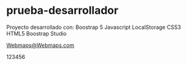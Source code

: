 # prueba-desarrollador

Proyecto desarrollado con:
Boostrap 5
Javascript
LocalStorage
CSS3
HTML5
Boostrap Studio

<!-- usuario -->
Webmaps@Webmaps.com
<!-- contraseña -->
123456

